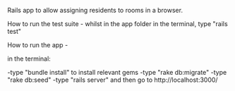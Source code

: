 Rails app to allow assigning residents to rooms in a browser.

How to run the test suite - whilst in the app folder in the terminal, type "rails test"

How to run the app -

in the terminal:

-type "bundle install" to install relevant gems
-type "rake db:migrate"
-type "rake db:seed"
-type "rails server" and then go to http://localhost:3000/